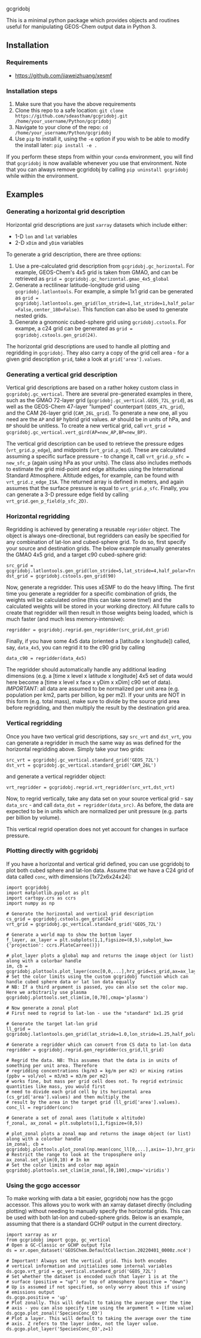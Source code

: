 gcgridobj

This is a minimal python package which provides objects and routines useful for manipulating GEOS-Chem output data in Python 3.

## Installation

### Requirements

* https://github.com/jiaweizhuang/xesmf

### Installation steps

1. Make sure that you have the above requirements
2. Clone this repo to a safe location: `git clone https://github.com/sdeastham/gcgridobj.git /home/your_username/Python/gcgridobj`
3. Navigate to your clone of the repo: `cd /home/your_username/Python/gcgridobj`
4. Use `pip` to install it, using the `-e` option if you wish to be able to modify the install later: `pip install -e .`

If you perform these steps from within your `conda` environment, you will find that `gcgridobj` is now available whenever you use that environment. Note that you can always remove gcgridobj by calling `pip uninstall gcgridobj` while within the environment.

## Examples

### Generating a horizontal grid description

Horizontal grid descriptions are just `xarray` datasets which include either:
* 1-D `lon` and `lat` variables
* 2-D `xDim` and `yDim` variables

To generate a grid description, there are three options:
1. Use a pre-calculated grid description from `gcgridobj.gc_horizontal`. For example, GEOS-Chem's 4x5 grid is taken from GMAO, and can be retrieved as `grid = gcgridobj.gc_horizontal.gmao_4x5_global`
2. Generate a rectilinear latitude-longitude grid using `gcgridobj.latlontools`. For example, a simple 1x1 grid can be generated as `grid = gcgridobj.latlontools.gen_grid(lon_stride=1,lat_stride=1,half_polar=False,center_180=False)`. This function can also be used to generate nested grids.
3. Generate a gnomonic cubed-sphere grid using `gcridobj.cstools`. For exampe, a c24 grid can be generated as `grid = gcgridobj.cstools.gen_grid(24)`.

The horizontal grid descriptions are used to handle all plotting and regridding in `gcgridobj`. They also carry a copy of the grid cell area - for a given grid description `grid`, take a look at `grid['area'].values`.

### Generating a vertical grid description

Vertical grid descriptions are based on a rather hokey custom class in `gcgridobj.gc_vertical`. There are several pre-generated examples in there, such as the GMAO 72-layer grid (`gcgridobj.gc_vertical.GEOS_72L_grid`), as well as the GEOS-Chem 47-layer "lumped" counterpart (`GEOS_47L_grid`), and the CAM 26-layer grid (`CAM_26L_grid`). To generate a new one, all you need are the `AP` and `BP` hybrid grid values. `AP` should be in units of hPa, and `BP` should be unitless. To create a new vertical grid, call `vrt_grid = gcgridobj.gc_vertical.vert_gird(AP=new_AP,BP=new_BP)`.

The vertical grid description can be used to retrieve the pressure edges (`vrt_grid.p_edge`), and midpoints (`vrt_grid.p_mid`). These are calculated assuming a specific surface pressure - to change it, call `vrt_grid.p_sfc = new_sfc_p` (again using hPa as your units). The class also includes methods to estimate the grid mid-point and edge altitudes using the International Standard Atmosphere. Altitude edges, for example, can be found with `vrt_grid.z_edge_ISA`. The returned array is defined in meters, and again assumes that the surface pressure is equal to `vrt_grid.p_sfc`. Finally, you can generate a 3-D pressure edge field by calling `vrt_grid.gen_p_field(p_sfc_2D)`.

### Horizontal regridding

Regridding is achieved by generating a reusable `regridder` object. The object is always one-directional, but regridders can easily be specified for any combination of lat-lon and cubed-sphere grid. To do so, first specify your source and destination grids. The below example manually generates the GMAO 4x5 grid, and a target c90 cubed-sphere grid:

```
src_grid = gcgridobj.latlontools.gen_grid(lon_stride=5,lat_stride=4,half_polar=True,center_180=True)
dst_grid = gcgridobj.cstools.gen_grid(90)
```

Now, generate a regridder. This uses xESMF to do the heavy lifting. The first time you generate a regridder for a specific combination of grids, the weights will be calculated online (this can take some time!) and the calculated weights will be stored in your working directory. All future calls to create that regridder will then result in those weights being loaded, which is much faster (and much less memory-intensive):

`regridder = gcgridobj.regrid.gen_regridder(src_grid,dst_grid)`

Finally, if you have some 4x5 data (oriented a [latitude x longitude]) called, say, `data_4x5`, you can regrid it to the c90 grid by calling

`data_c90 = regridder(data_4x5)`

The regridder should automatically handle any additional leading dimensions (e.g. a [time x level x latitude x longitude] 4x5 set of data would here become a [time x level x face x yDim x xDim] c90 set of data). *IMPORTANT*: all data are assumed to be normalized per unit area (e.g. population per km2, parts per billion, kg per m2). If your units are NOT in this form (e.g. total mass), make sure to divide by the source grid area before regridding, and then multiply the result by the destination grid area.

### Vertical regridding

Once you have two vertical grid descriptions, say `src_vrt` and `dst_vrt`, you can generate a regridder in much the same way as was defined for the horizontal regridding above. Simply take your two grids:

```
src_vrt = gcgridobj.gc_vertical.standard_grid('GEOS_72L')
dst_vrt = gcgridobj.gc_vertical.standard_grid('CAM_26L')
```

and generate a vertical regridder object:

`vrt_regridder = gcgridobj.regrid.vrt_regridder(src_vrt,dst_vrt)`

Now, to regrid vertically, take any data set on your source vertical grid - say `data_src` - and call `data_dst = regridder(data_src)`. As before, the data are expected to be in units which are normalized per unit pressure (e.g. parts per billion by volume).

This vertical regrid operation does not yet account for changes in surface pressure.

### Plotting directly with gcgridobj

If you have a horizontal and vertical grid defined, you can use gcgridobj to plot both cubed sphere and lat-lon data. Assume that we have a C24 grid of data called `conc`, with dimensions [1x72x6x24x24]:

```
import gcgridobj
import matplotlib.pyplot as plt
import cartopy.crs as ccrs
import numpy as np

# Generate the horizontal and vertical grid description
cs_grid = gcgridobj.cstools.gen_grid(24)
vrt_grid = gcgridobj.gc_vertical.standard_grid('GEOS_72L')

# Generate a world map to show the bottom layer
f_layer, ax_layer = plt.subplots(1,1,figsize=(8,5),subplot_kw={'projection': ccrs.PlateCarree()})

# plot_layer plots a global map and returns the image object (or list) along with a colorbar handle
im, cb = gcgridobj.plottools.plot_layer(conc[0,0,...],hrz_grid=cs_grid,ax=ax_layer)
# Set the color limits using the custom gcgridobj function which can handle cubed sphere data or lat lon data equally
# NB: If a third argument is passed, you can also set the color map. Here we arbitrarily use plasma
gcgridobj.plottools.set_clim(im,[0,70],cmap='plasma')

# Now generate a zonal plot
# First need to regrid to lat-lon - use the "standard" 1x1.25 grid

# Generate the target lat-lon grid
ll_grid = gcgridobj.latlontools.gen_grid(lat_stride=1.0,lon_stride=1.25,half_polar=True,center_180=True)

# Generate a regridder which can convert from CS data to lat-lon data
regridder = gcgridobj.regrid.gen_regridder(cs_grid,ll_grid)

# Regrid the data. NB: This assumes that the data is in units of something per unit area. Therefore
# regridding concentrations (kg/m3 = kg/m per m2) or mixing ratios (ppbv = vol/vol = m3/m3 = m3/m per m2)
# works fine, but mass per grid cell does not. To regrid extrinsic quantities like mass, you would first
# need to divide each grid cell by its horizontal area (cs_grid['area'].values) and then multiply the
# result by the area in the target grid (ll_grid['area'].values).
conc_ll = regridder(conc)

# Generate a set of zonal axes (latitude x altitude)
f_zonal, ax_zonal = plt.subplots(1,1,figsize=(8,5))

# plot_zonal plots a zonal map and returns the image object (or list) along with a colorbar handle
im_zonal, cb = gcgridobj.plottools.plot_zonal(np.mean(conc_ll[0,...],axis=-1),hrz_grid=ll_grid,vrt_grid=vrt_grid,ax=ax_zonal)
# Restrict the range to look at the troposphere only
ax_zonal.set_ylim(0,10) # In km
# Set the color limits and color map again
gcgridobj.plottools.set_clim(im_zonal,[0,100],cmap='viridis')
```

### Using the gcgo accessor

To make working with data a bit easier, gcgridobj now has the gcgo accessor. This allows you to work with an xarray dataset directly (including plotting) without needing to manually specify the horizontal grids. This can be used with both lat-lon and cubed-sphere grids. Below is an example, assuming that there is a standard GCHP output in the current directory.

```
import xarray as xr
from gcgridobj import gcgo, gc_vertical
# Open a GC-Classic or GCHP output file
ds = xr.open_dataset('GEOSChem.DefaultCollection.20220401_0000z.nc4')

# Important! Always set the vertical grid. This both encodes
# vertical information and initializes some internal variables
ds.gcgo.vrt_grid = gc_vertical.standard_grid('GEOS_72L')
# Set whether the dataset is encoded such that layer 1 is at the
# surface (positive = "up") or top of atmosphere (positive = "down")
# Up is assumed if not specified, so only worry about this if using
# emissions output
ds.gcgo.positive = 'up'
# Plot zonally. This will default to taking the average over the time
# axis - you can also specify time using the argument t = [time value]
ds.gcgo.plot_zonal('SpeciesConc_O3')
# Plot a layer. This will default to taking the average over the time
# axis. Z refers to the layer index, not the layer value.
ds.gcgo.plot_layer('SpeciesConc_O3',z=1)
```
